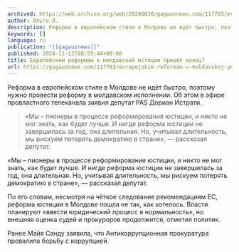 ```yaml
---
archived: https://web.archive.org/web/20240630/gagauznews.com/117783/evropejskim-reformam-v-moldavskoj-yustitsii-prishyol-konets.html
author: Ольга Л.
description: Реформа в европейском стиле в Молдове не идёт быстро, поэтому нужно провести реформу в молдавском исполнении. Об этом в эфире провластного телеканала заявил депутат PAS Дориан Истрати. «Мы – пионеры в процессе реформирования юстиции, и никто не мог знать, как будет лучше. И нигде реформа юстиции не завершилась за год, она длительная. Но, учитывая длительность, мы рискуем потерять демократию в стране», — рассказал депутат. По его словам, несмотря на чёткое следование рекомендациям ЕС, реформа юстиции в Молдове пошла не так, как хотелось. Власти планируют «ввести юридический процесс в нормальность», но внешняя оценка судей и прокуроров продолжится, отметил политик. Ранее Майя […]
keywords: []
language: ru
publication: "[[gagauznews]]"
published: 2024-11-12T08:59:44+00:00
title: Европейским реформам в молдавской юстиции пришёл конец?
url: https://gagauznews.com/117783/evropejskim-reformam-v-moldavskoj-yustitsii-prishyol-konets.html
---
```


Реформа в европейском стиле в Молдове не идёт быстро, поэтому нужно провести реформу в молдавском исполнении. Об этом в эфире провластного телеканала заявил депутат PAS Дориан Истрати.

> «Мы – пионеры в процессе реформирования юстиции, и никто не мог знать, как будет лучше. И нигде реформа юстиции не завершилась за год, она длительная. Но, учитывая длительность, мы рискуем потерять демократию в стране», — рассказал депутат.

«Мы – пионеры в процессе реформирования юстиции, и никто не мог знать, как будет лучше. И нигде реформа юстиции не завершилась за год, она длительная. Но, учитывая длительность, мы рискуем потерять демократию в стране», — рассказал депутат.

По его словам, несмотря на чёткое следование рекомендациям ЕС, реформа юстиции в Молдове пошла не так, как хотелось. Власти планируют «ввести юридический процесс в нормальность», но внешняя оценка судей и прокуроров продолжится, отметил политик.

Ранее Майя Санду заявила, что Антикоррупционная прокуратура провалила борьбу с коррупцией.